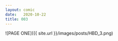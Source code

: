 ```yaml
---
layout: comic
date:   2020-10-22
title: 003
---
```

![PAGE ONE]({{ site.url }}/images/posts/HBD_3.png)
